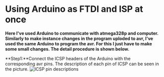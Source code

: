 # **Using Arduino as FTDI and ISP at once**
**Here I've used Arduino to communicate with atmega328p and computer.
Similarly to make instance changes in the program uploded to avr, I've
used the same Arduino to program the avr. For this I just have to make
some small changes. The detail procedure is shown below.**

**Step1:**Connect the ICSP headers of the Arduino with the corresponding
avr pins. The description of each pin of ICSP can be seen in the picture.
![ICSP pin descriptions](https://qph.fs.quoracdn.net/main-qimg-0b9e61e4598a113b72673f73116b0ad7.webp)
